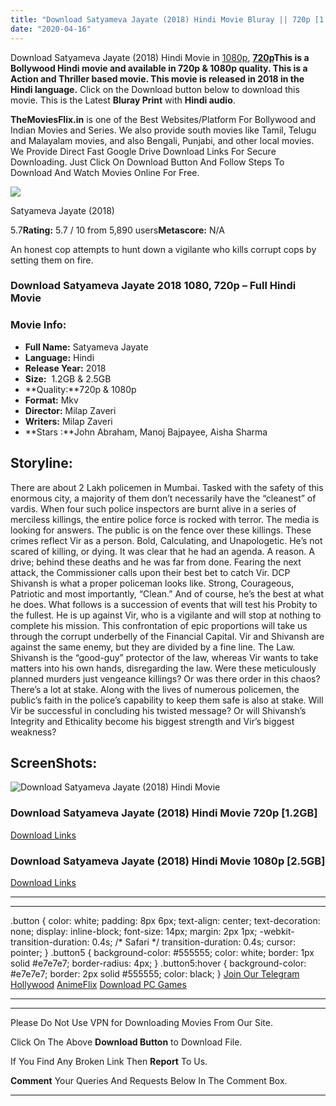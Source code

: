 ```yaml
---
title: "Download Satyameva Jayate (2018) Hindi Movie Bluray || 720p [1.2GB] || 1080p [2.5GB]"
date: "2020-04-16"
---
```


Download Satyameva Jayate (2018) Hindi Movie in [1080p](https://1moviesflix.com/1080p-movies/), **[720p](https://1moviesflix.com/720p-movies/)**This is a Bollywood Hindi movie and available in 720p & 1080p quality. This is a **Action and Thriller** based movie. This movie is released in **2018** in the Hindi language**.** Click on the Download button below to download this movie. This is the Latest **Bluray Print** with **Hindi audio**.

**TheMoviesFlix.in** is one of the Best Websites/Platform For Bollywood and Indian Movies and Series. We also provide south movies like Tamil, Telugu and Malayalam movies, and also Bengali, Punjabi, and other local movies. We Provide Direct Fast Google Drive Download Links For Secure Downloading. Just Click On Download Button And Follow Steps To Download And Watch Movies Online For Free.

[![](https://m.media-amazon.com/images/M/MV5BYzYxNGI3MmYtMWQyMi00NmViLWE0ZWQtNWM5ZTY3NTIxNzU0XkEyXkFqcGdeQXVyODE5NzE3OTE@._V1_SX300.jpg)](https://www.imdb.com/title/tt8202612/ "Satyameva Jayate")

Satyameva Jayate (2018)

5.7**Rating:** 5.7 / 10 from 5,890 users**Metascore:** N/A

An honest cop attempts to hunt down a vigilante who kills corrupt cops by setting them on fire.

### Download Satyameva Jayate 2018 1080, 720p – Full Hindi Movie

### Movie Info:

- **Full Name:** Satyameva Jayate
- **Language:** Hindi
- **Release Year:** 2018
- **Size:**  1.2GB & 2.5GB
- **Quality:**720p & 1080p
- **Format:** Mkv
- **Director:** Milap Zaveri
- **Writers:** Milap Zaveri
- **Stars :**John Abraham, Manoj Bajpayee, Aisha Sharma

## Storyline:

There are about 2 Lakh policemen in Mumbai. Tasked with the safety of this enormous city, a majority of them don’t necessarily have the “cleanest” of vardis. When four such police inspectors are burnt alive in a series of merciless killings, the entire police force is rocked with terror. The media is looking for answers. The public is on the fence over these killings. These crimes reflect Vir as a person. Bold, Calculating, and Unapologetic. He’s not scared of killing, or dying. It was clear that he had an agenda. A reason. A drive; behind these deaths and he was far from done. Fearing the next attack, the Commissioner calls upon their best bet to catch Vir. DCP Shivansh is what a proper policeman looks like. Strong, Courageous, Patriotic and most importantly, “Clean.” And of course, he’s the best at what he does. What follows is a succession of events that will test his Probity to the fullest. He is up against Vir, who is a vigilante and will stop at nothing to complete his mission. This confrontation of epic proportions will take us through the corrupt underbelly of the Financial Capital. Vir and Shivansh are against the same enemy, but they are divided by a fine line. The Law. Shivansh is the “good-guy” protector of the law, whereas Vir wants to take matters into his own hands, disregarding the law. Were these meticulously planned murders just vengeance killings? Or was there order in this chaos? There’s a lot at stake. Along with the lives of numerous policemen, the public’s faith in the police’s capability to keep them safe is also at stake. Will Vir be successful in concluding his twisted message? Or will Shivansh’s Integrity and Ethicality become his biggest strength and Vir’s biggest weakness?

## ScreenShots:

![Download Satyameva Jayate (2018) Hindi Movie ](https://i.imgur.com/wqIVqPw.jpg)

### Download Satyameva Jayate (2018) Hindi Movie 720p \[1.2GB\]

[Download Links](https://1moviesflix.com?a270777880=d3czaS9ZVWFQeVlCL3hsVG1jNFBVVVIvZWFnUjFEVDdLTlJmUkcvT0xMSVJLS0UxZmY3Y0JIdnRnRWxPZ2ltUW5UcElkcnJXMGY0a2ZsMFJCYTRFNEN1U0xvYkRReTc2bWhCNHlqbXluR009)

### Download Satyameva Jayate (2018) Hindi Movie 1080p \[2.5GB\] 

[Download Links](https://1moviesflix.com?a270777880=d3czaS9ZVWFQeVlCL3hsVG1jNFBVVVIvZWFnUjFEVDdLTlJmUkcvT0xMSVJLS0UxZmY3Y0JIdnRnRWxPZ2ltUXhKUnJ3RnU2eHhrMSt5bjgzTVVUME9NL3dnd0lLWWRrSjhlVGVaS3JyY1k9)

* * *

* * *

.button { color: white; padding: 8px 6px; text-align: center; text-decoration: none; display: inline-block; font-size: 14px; margin: 2px 1px; -webkit-transition-duration: 0.4s; /\* Safari \*/ transition-duration: 0.4s; cursor: pointer; } .button5 { background-color: #555555; color: white; border: 1px solid #e7e7e7; border-radius: 4px; } .button5:hover { background-color: #e7e7e7; border: 2px solid #555555; color: black; } [Join Our Telegram](http://gdrivepro.xyz/join.php) [Hollywood](https://moviesverse.com/) [AnimeFlix](https://animeflix.in/) [Download PC Games](https://gamesflix.net/)  

* * *

* * *

  

Please Do Not Use VPN for Downloading Movies From Our Site.

Click On The Above **Download Button** to Download File.

If You Find Any Broken Link Then **Report** To Us.

**Comment** Your Queries And Requests Below In The Comment Box.

* * *
